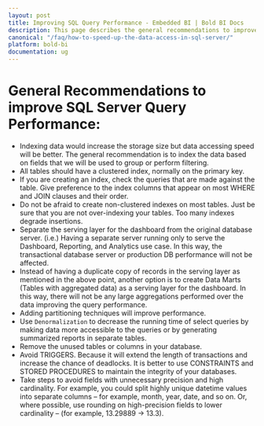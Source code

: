 ```yaml
---
layout: post
title: Improving SQL Query Performance - Embedded BI | Bold BI Docs
description: This page describes the general recommendations to improve SQL Server query performance for faster data access to dashboard embedded in your application.
canonical: "/faq/how-to-speed-up-the-data-access-in-sql-server/"
platform: bold-bi
documentation: ug
---
```


# General Recommendations to improve SQL Server Query Performance:

* Indexing data would increase the storage size but data accessing speed will be better. The general recommendation is to index the data based on fields that we will be used to group or perform filtering.
* All tables should have a clustered index, normally on the primary key.
* If you are creating an index, check the queries that are made against the table. Give preference to the index columns that appear on most WHERE and JOIN clauses and their order.
* Do not be afraid to create non-clustered indexes on most tables. Just be sure that you are not over-indexing your tables. Too many indexes degrade insertions.
* Separate the serving layer for the dashboard from the original database server. (i.e.) Having a separate server running only to serve the Dashboard, Reporting, and Analytics use case. In this way, the transactional database server or production DB performance will not be affected.
* Instead of having a duplicate copy of records in the serving layer as mentioned in the above point, another option is to create Data Marts (Tables with aggregated data) as a serving layer for the dashboard. In this way, there will not be any large aggregations performed over the data improving the query performance.
* Adding partitioning techniques will improve performance.
* Use `Denormalization` to decrease the running time of select queries by making data more accessible to the queries or by generating summarized reports in separate tables.
* Remove the unused tables or columns in your database.
* Avoid TRIGGERS. Because it will extend the length of transactions and increase the chance of deadlocks. It is better to use CONSTRAINTS and STORED PROCEDURES to maintain the integrity of your databases.
* Take steps to avoid fields with unnecessary precision and high cardinality. For example, you could split highly unique datetime values into separate columns – for example, month, year, date, and so on. Or, where possible, use rounding on high-precision fields to lower cardinality – (for example, 13.29889 -> 13.3).
